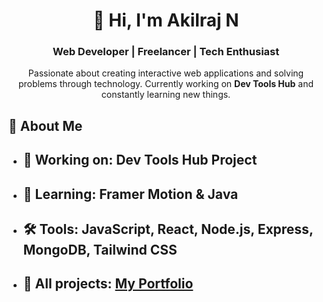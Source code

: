 <div align="center">
  <h1>👋 Hi, I'm Akilraj N</h1>
  <h3>Web Developer | Freelancer | Tech Enthusiast</h3>
  <p>Passionate about creating interactive web applications and solving problems through technology. Currently working on <strong>Dev Tools Hub</strong> and constantly learning new things.</p>
</div>


<h2>🌟 About Me</h2>
<ul style="">
  <li><h2>🔭 Working on: <strong>Dev Tools Hub Project</strong></h2></li>
  <li><h2>🌱 Learning: <strong>Framer Motion & Java</strong></h2></li>
  <li><h2>🛠️ Tools: JavaScript, React, Node.js, Express, MongoDB, Tailwind CSS</h2></li>
  <li><h2>💼 All projects: <a href="https://akilraj-1153.github.io/Akilraj_N-Portfolio/" target="_blank">My Portfolio</a></h2></li>
</ul>


